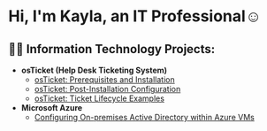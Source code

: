 <h1>Hi, I'm Kayla, an IT Professional</a>☺</h1>

<h2>👨‍💻 Information Technology Projects:</h2>

- <b>osTicket (Help Desk Ticketing System)</b>
  - [osTicket: Prerequisites and Installation]( https://github.com/kaylabaldwin-cc/osticket-prereqs)
  - [osTicket: Post-Installation Configuration]( https://github.com/kaylabaldwin-cc/post-install-config)
  - [osTicket: Ticket Lifecycle Examples]( https://github.com/kaylabaldwin-cc/ticket-lifecycle)
- <b>Microsoft Azure</b>
  - [Configuring On-premises Active Directory within Azure VMs]( https://github.com/kaylabaldwin-cc/configure-AD)


